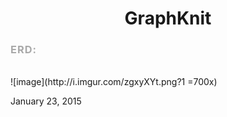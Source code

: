 <h1 style="text-align: center; font-size: 48px, color: red">GraphKnit</h1>

<h3 style=" letter-spacing: 1px; color: darkgrey">ERD:</h3>
<br>
![image](http://i.imgur.com/zgxyXYt.png?1  =700x)




January 23, 2015